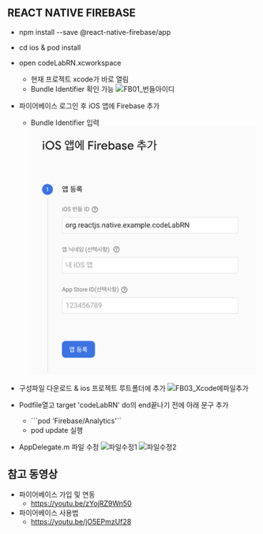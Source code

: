 ## REACT NATIVE FIREBASE
- npm install --save @react-native-firebase/app
- cd ios & pod install
- open codeLabRN.xcworkspace
  - 현재 프로젝트 xcode가 바로 열림
  - Bundle Identifier 확인 가능
![FB01_번들아이디](./img/FB01_번들아이디.png)

- 파이어베이스 로그인 후 iOS 앱에 Firebase 추가
  - Bundle Identifier 입력
![FB02_앱등록](./img/FB02_앱등록.png)

- 구성파일 다운로드 & ios 프로젝트 루트폴더에 추가
![FB03_Xcode에파일추가](./img/FB03_Xcode에파일추가.png)

- Podfile열고 target 'codeLabRN' do의 end끝나기 전에 아래 문구 추가
  - ```pod 'Firebase/Analytics'``
  - pod update 실행

- AppDelegate.m 파일 수정
![파일수정1](./img/FB04_AppDelegate.m파일수정1.png)
![파일수정2](./img/FB04_AppDelegate.m파일수정2.png)

## 참고 동영상
- 파이어베이스 가입 및 연동
  - https://youtu.be/zYojRZ9Wn50
- 파이어베이스 사용법
  - https://youtu.be/jO5EPmzUf28
